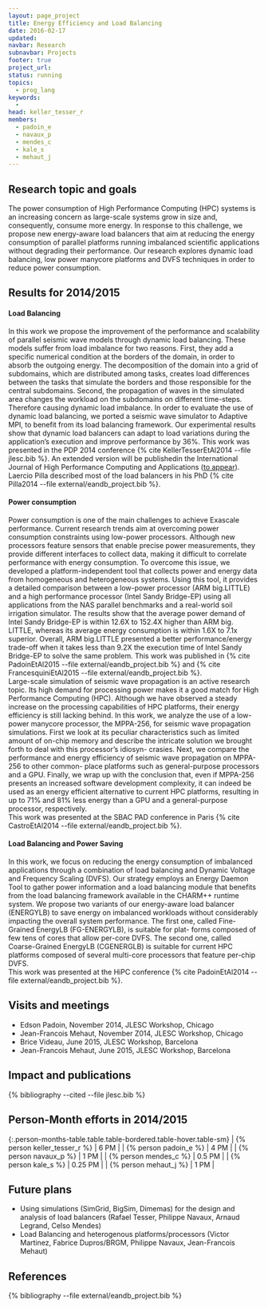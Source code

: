 ```yaml
---
layout: page_project
title: Energy Efficiency and Load Balancing
date: 2016-02-17
updated:
navbar: Research
subnavbar: Projects
footer: true
project_url:
status: running
topics:
  - prog_lang
keywords:
  -
head: keller_tesser_r
members:
  - padoin_e
  - navaux_p
  - mendes_c
  - kale_s
  - mehaut_j
---
```


## Research topic and goals

The power consumption of High Performance Computing (HPC) systems is an increasing concern
as large-scale systems grow in size and, consequently, consume more energy. 
In response to this challenge, we propose new energy-aware load balancers that aim at reducing the 
energy consumption of parallel platforms running imbalanced scientific applications without degrading 
their performance. 
Our research explores dynamic load balancing, low power manycore platforms and DVFS techniques in 
order to reduce power consumption.

## Results for 2014/2015

#### Load Balancing  
In this work we propose the improvement of the performance and scalability of parallel seismic
wave models through dynamic load balancing. 
These models suffer from load imbalance for two reasons. 
First, they add a specific numerical condition at the borders of the domain, in order to
absorb the outgoing energy. 
The decomposition of the domain into a grid of subdomains, which are distributed among tasks, creates 
load differences between the tasks that simulate the borders and those responsible for the central subdomains. 
Second, the propagation of waves in the simulated area changes the workload on the subdomains on different time-steps. 
Therefore causing dynamic load imbalance. 
In order to evaluate the use of dynamic load balancing, we ported a seismic wave simulator to Adaptive MPI, 
to benefit from its load balancing framework. Our experimental results
show that dynamic load balancers can adapt to load variations during the application’s execution
and improve performance by 36%.
This work was presented in the PDP 2014 conference {% cite KellerTesserEtAl2014 --file jlesc.bib %}. 
An extended version will be publishedin the International Journal of High Performance Computing and Applications 
([to appear](https://team.inria.fr/exase/international-journal-of-high-performance-computing-applications/)).
Laercio Pilla described most of the load balancers in his PhD {% cite Pilla2014 --file external/eandb_project.bib %}.

#### Power consumption  
Power consumption is one of the main challenges to achieve Exascale performance. 
Current research trends aim at overcoming power consumption constraints using low-power processors.
Although new processors feature sensors that enable precise power measurements, they provide
different interfaces to collect data, making it difficult to correlate performance with energy consumption.
To overcome this issue, we developed a platform-independent tool that collects power
and energy data from homogeneous and heterogeneous systems. 
Using this tool, it provides a detailed comparison between a low-power processor (ARM big.LITTLE) and a high performance
processor (Intel Sandy Bridge-EP) using all applications from the NAS parallel benchmarks and
a real-world soil irrigation simulator. 
The results show that the average power demand of Intel Sandy Bridge-EP is within 12.6X to 152.4X higher than ARM big.
LITTLE, whereas its average energy consumption is within 1.6X to 7.1x superior. 
Overall, ARM big.LITTLE presented a better performance/energy trade-off when it takes less than 9.2X the execution 
time of Intel Sandy Bridge-EP to solve the same problem.
This work was published in {% cite PadoinEtAl2015 --file external/eandb_project.bib %} and {% cite FrancesquiniEtAl2015 --file external/eandb_project.bib %}.  
Large-scale simulation of seismic wave propagation is an active research topic. 
Its high demand for processing power makes it a good match for High Performance Computing (HPC). 
Although we have observed a steady increase on the processing capabilities of HPC platforms, their energy
efficiency is still lacking behind. 
In this work, we analyze the use of a low-power manycore processor, the MPPA-256, for seismic wave propagation simulations. 
First we look at its peculiar characteristics such as limited amount of on-chip memory and describe the intricate solution we
brought forth to deal with this processor’s idiosyn- crasies.
Next, we compare the performance and energy efficiency of seismic wave propagation on MPPA-256 to other common- place 
platforms such as general-purpose processors and a GPU. 
Finally, we wrap up with the conclusion that, even if MPPA-256 presents an increased software development complexity, 
it can indeed be used as an energy efficient alternative to current HPC platforms, resulting in up to 71% and 81% less energy
than a GPU and a general-purpose processor, respectively.  
This work was presented at the SBAC PAD conference in Paris {% cite CastroEtAl2014 --file external/eandb_project.bib %}.

#### Load Balancing and Power Saving  
In this work, we focus on reducing the energy consumption of imbalanced applications through a
combination of load balancing and Dynamic Voltage and Frequency Scaling (DVFS). 
Our strategy employs an Energy Daemon Tool to gather power information and a load balancing module
that benefits from the load balancing framework available in the CHARM++ runtime system. 
We propose two variants of our energy-aware load balancer (ENERGYLB) to save energy on imbalanced
workloads without considerably impacting the overall system performance. 
The first one, called Fine- Grained EnergyLB (FG-ENERGYLB), is suitable for plat- forms composed of few
tens of cores that allow per-core DVFS. 
The second one, called Coarse-Grained EnergyLB (CGENERGLB) is suitable for current HPC platforms composed of several 
multi-core processors that feature per-chip DVFS.  
This work was presented at the HiPC conference {% cite PadoinEtAl2014 --file external/eandb_project.bib %}.

## Visits and meetings

* Edson Padoin, November 2014, JLESC Workshop, Chicago
* Jean-Francois Mehaut, November Z014, JLESC Workshop, Chicago
* Brice Videau, June 2015, JLESC Workshop, Barcelona
* Jean-Francois Mehaut, June 2015, JLESC Workshop, Barcelona

## Impact and publications


{% bibliography --cited --file jlesc.bib %}


## Person-Month efforts in 2014/2015

{:.person-months-table.table.table-bordered.table-hover.table-sm}
| {% person keller_tesser_r %}    | 6 PM |
| {% person padoin_e %} | 4 PM |
| {% person navaux_p %}   | 1 PM   |
| {% person mendes_c %} | 0.5 PM |
| {% person kale_s %}   | 0.25 PM   |
| {% person mehaut_j %}   | 1 PM   |


## Future plans

* Using simulations (SimGrid, BigSim, Dimemas) for the design and analysis of load balancers
    (Rafael Tesser, Philippe Navaux, Arnaud Legrand, Celso Mendes)
* Load Balancing and heterogenous platforms/processors (Victor Martinez, Fabrice Dupros/BRGM,
    Philippe Navaux, Jean-Francois Mehaut)

## References

{% bibliography --file external/eandb_project.bib %}
